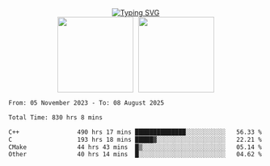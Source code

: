 <!--START_SECTION:console-->
<div align="center">
  <a href="https://git.io/typing-svg">
    <img src="https://readme-typing-svg.demolab.com/?lines=Hello+There+!;Happy+Coding+!&size=28&color=0F62FE&center=true&font=Fira+Code" alt="Typing SVG" />
  </a>
</div>
<!--END_SECTION:console-->

<div align="center" style="display: flex; justify-content: center; gap: 10px; flex-wrap: wrap;">
  <img 
    src="https://github-readme-stats.vercel.app/api?username=gotorion&hide_title=true&hide_border=true&show_icons=true&line_height=21&text_color=000&icon_color=000&bg_color=0,ea6161,ffc64d,fffc4d,52fa5a&theme=graywhite" 
    height="150"
  />
  <img 
    src="https://github-readme-stats.vercel.app/api/top-langs/?username=gotorion&hide_title=true&hide_border=true&layout=compact&langs_count=6&text_color=000&icon_color=fff&bg_color=0,52fa5a,4dfcff,c64dff&theme=graywhite" 
    height="150"
  />
</div>
<!--START_SECTION:waka-->

```txt
From: 05 November 2023 - To: 08 August 2025

Total Time: 830 hrs 8 mins

C++                490 hrs 17 mins ██████████████░░░░░░░░░░░   56.33 %
C                  193 hrs 18 mins █████▓░░░░░░░░░░░░░░░░░░░   22.21 %
CMake              44 hrs 43 mins  █▒░░░░░░░░░░░░░░░░░░░░░░░   05.14 %
Other              40 hrs 14 mins  █░░░░░░░░░░░░░░░░░░░░░░░░   04.62 %
```

<!--END_SECTION:waka-->

